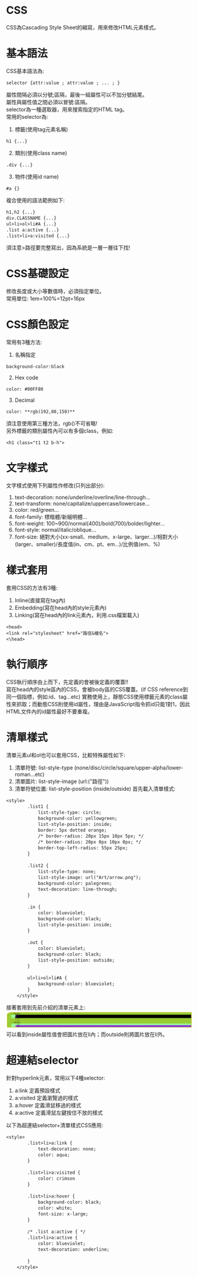 # CSS
CSS為Cascading Style Sheet的縮寫，用來修改HTML元素樣式。  

# 基本語法
CSS基本語法為:  
```
selector {attr:value ; attr:value ; ... ; }
```
屬性間隔必須以分號;區隔，最後一組屬性可以不加分號結尾。  
屬性與屬性值之間必須以冒號:區隔。  
selector為一種選取器，用來搜索指定的HTML tag。  
常用的selector為:  
1. 標籤(使用tag元素名稱)
```
h1 {...}
```
2. 類別(使用class name)
```
.div {...}
```
3. 物件(使用id name)
```
#a {}
```
複合使用的語法範例如下:  
```
h1,h2 {...}
div.CLASSNAME {...}
ul>li>ol>li#A {...}
.list a:active {...}
.list>li>a:visited {...}
```
須注意>路徑要完整寫出，因為系統是一層一層往下找!  

# CSS基礎設定
修改長度或大小等數值時，必須指定單位。  
常用單位: 1em=100%=12pt=16px  

# CSS顏色設定
常用有3種方法:  
1. 名稱指定
```
background-color:black
```
2. Hex code
```
color: #00FF80
```
3. Decimal
```
color: **rgb(192,80,150)**
```
須注意使用第三種方法，rgb()不可省略!  
另外標籤的類別屬性內可以有多個class，例如:  
```
<h1 class="t1 t2 b-h">
```

# 文字樣式
文字樣式使用下列屬性作修改(只列出部分):  
1. text-decoration: none/underline/overline/line-through...
2. text-transform: none/capitalize/uppercase/lowercase...
3. color: red/green...
4. font-family: 標楷體/新細明體...
5. font-weight: 100~900/normal(400)/bold(700)/bolder/lighter...  
6. font-style: normal/italic/oblique...
7. font-size: 絕對大小(xx-small、medium、x-large、larger...)/相對大小(larger、smaller)/長度值(in、cm、pt、em...)/比例值(em、%)  

# 樣式套用
套用CSS的方法有3種:  
1. Inline(直接寫在tag內)
2. Embedding(寫在head內的style元素內)
3. Linking(寫在head內的link元素內，利用.css檔案載入)
```
<head>
<link rel="stylesheet" href="路徑&檔名">
<\head>
```
# 執行順序
CSS執行順序由上而下，先定義的會被後定義的覆蓋!!  
寫在head內的style區內的CSS，會被body區的CSS覆蓋。(if CSS reference到同一個指標，例如:id、tag...etc)
實務使用上，靜態CSS使用標籤元素的class屬性來抓取；而動態CSS則使用id屬性，理由是JavaScript指令抓id只能1對1，因此HTML文件內的id屬性最好不要重複。  

# 清單樣式
清單元素ul和ol也可以套用CSS，比較特殊屬性如下:  
1. 清單符號: list-style-type (none/disc/circle/square/upper-alpha/lower-roman...etc)
2. 清單圖片: list-style-image (url:("路徑"))
3. 清單符號位置: list-style-position (inside/outside)
首先載入清單樣式:  
```
<style>
        .list1 {
            list-style-type: circle;
            background-color: yellowgreen;
            list-style-position: inside;
            border: 5px dotted orange;
            /* border-radius: 20px 15px 10px 5px; */
            /* border-radius: 20px 0px 10px 0px; */
            border-top-left-radius: 55px 25px;
        }

        .list2 {
            list-style-type: none;
            list-style-image: url("Art/arrow.png");
            background-color: palegreen;
            text-decoration: line-through;
        }

        .in {
            color: blueviolet;
            background-color: black;
            list-style-position: inside;
        }

        .out {
            color: blueviolet;
            background-color: black;
            list-style-position: outside;
        }

        ul>li>ol>li#A {
            background-color: blueviolet;
        }
    </style>
```
接著套用到先前介紹的清單元素上:  
![Image](https://github.com/EnasVen/HTML/blob/main/HTML_img01.png)  
可以看到inside屬性值會把圖片放在li內；而outside則將圖片放在li外。  


# 超連結selector
針對hyperlink元素，常用以下4種selector:  
1. a:link 定義預設樣式
2. a:visited 定義瀏覽過的樣式
3. a:hover 定義滑鼠移過的樣式
4. a:active 定義滑鼠左鍵按住不放的樣式

以下為超連結selector+清單樣式CSS應用:  
```
<style>
        .list>li>a:link {
            text-decoration: none;
            color: aqua;
        }

        .list>li>a:visited {
            color: crimson
        }

        .list>li>a:hover {
            background-color: black;
            color: white;
            font-size: x-large;
        }

        /* .list a:active { */
        .list>li>a:active {
            color: blueviolet;
            text-decoration: underline;

        }
    </style>
```
